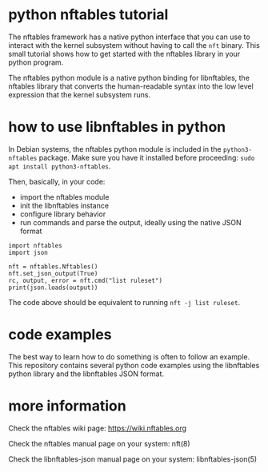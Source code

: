 python nftables tutorial
========================

The nftables framework has a native python interface that you can use to interact with the kernel
subsystem without having to call the `nft` binary. This small tutorial shows how to get started
with the nftables library in your python program.

The nftables python module is a native python binding for libnftables, the nftables library that
converts the human-readable syntax into the low level expression that the kernel subsystem runs.

how to use libnftables in python
================================

In Debian systems, the nftables python module is included in the `python3-nftables` package.
Make sure you have it installed before proceeding: `sudo apt install python3-nftables`.

Then, basically, in your code:

* import the nftables module
* init the libnftables instance
* configure library behavior
* run commands and parse the output, ideally using the native JSON format

```
import nftables
import json

nft = nftables.Nftables()
nft.set_json_output(True)
rc, output, error = nft.cmd("list ruleset")
print(json.loads(output))
```

The code above should be equivalent to running `nft -j list ruleset`.

code examples
=============

The best way to learn how to do something is often to follow an example. This repository contains
several python code examples using the libnftables python library and the libnftables JSON format.

more information
================

Check the nftables wiki page: https://wiki.nftables.org

Check the nftables manual page on your system: nft(8)

Check the libnftables-json manual page on your system: libnftables-json(5)
